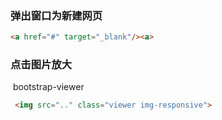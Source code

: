 ### 弹出窗口为新建网页

```html
<a href="#" target="_blank"/><a>
```

### 点击图片放大

​				bootstrap-viewer

```html
 <img src=".." class="viewer img-responsive">
```

